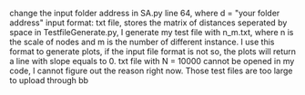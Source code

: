 change the input folder address in SA.py line 64, where d = "your folder address"
input format: txt file, stores the matrix of distances seperated by space
in TestfileGenerate.py, I generate my test file with n_m.txt, where n is the scale of nodes and m is the number of different instance.
I use this format to generate plots, if the input file format is not so, the plots will return a line with slope equals to 0.
txt file with N = 10000 cannot be opened in my code, I cannot figure out the reason right now. Those test files are too large to upload through bb